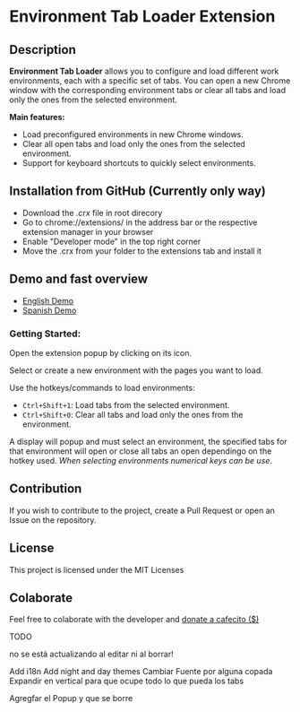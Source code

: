 # Environment Tab Loader Extension

## Description

**Environment Tab Loader** allows you to configure and load different work environments, each with a specific set of tabs. You can open a new Chrome window with the corresponding environment tabs or clear all tabs and load only the ones from the selected environment.

**Main features:**

- Load preconfigured environments in new Chrome windows.
- Clear all open tabs and load only the ones from the selected environment.
- Support for keyboard shortcuts to quickly select environments.

## Installation from GitHub (Currently only way)

- Download the _.crx_ file in root direcory
- Go to chrome://extensions/ in the address bar or the respective extension manager in your browser
- Enable "Developer mode" in the top right corner
- Move the .crx from your folder to the extensions tab and install it

## Demo and fast overview

- [English Demo](ss)
- [Spanish Demo](ss)

### Getting Started:

Open the extension popup by clicking on its icon.

Select or create a new environment with the pages you want to load.

Use the hotkeys/commands to load environments:

- `Ctrl+Shift+1`: Load tabs from the selected environment.
- `Ctrl+Shift+0`: Clear all tabs and load only the ones from the environment.

A display will popup and must select an environment, the specified tabs for that environment will open or close all tabs an open dependingo on the hotkey used. _When selecting environments numerical keys can be use_.

## Contribution

If you wish to contribute to the project, create a Pull Request or open an Issue on the repository.

## License

This project is licensed under the MIT Licenses

## Colaborate

Feel free to colaborate with the developer and [donate a cafecito ($)](https://cafecito.app/juanfraherrero)

TODO

no se está actualizando al editar ni al borrar!

Add i18n
Add night and day themes
Cambiar Fuente por alguna copada
Expandir en vertical para que ocupe todo lo que pueda los tabs

Agregfar el Popup y que se borre
